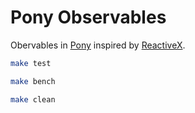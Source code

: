 # Pony Observables

Obervables in [Pony](https://www.ponylang.io/) inspired by [ReactiveX](http://reactivex.io/documentation/observable.html).

```sh
make test

make bench

make clean
```  
